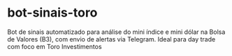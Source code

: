 # bot-sinais-toro
Bot de sinais automatizado para análise do mini índice e mini dólar na Bolsa de Valores (B3), com envio de alertas via Telegram. Ideal para day trade com foco em Toro Investimentos
